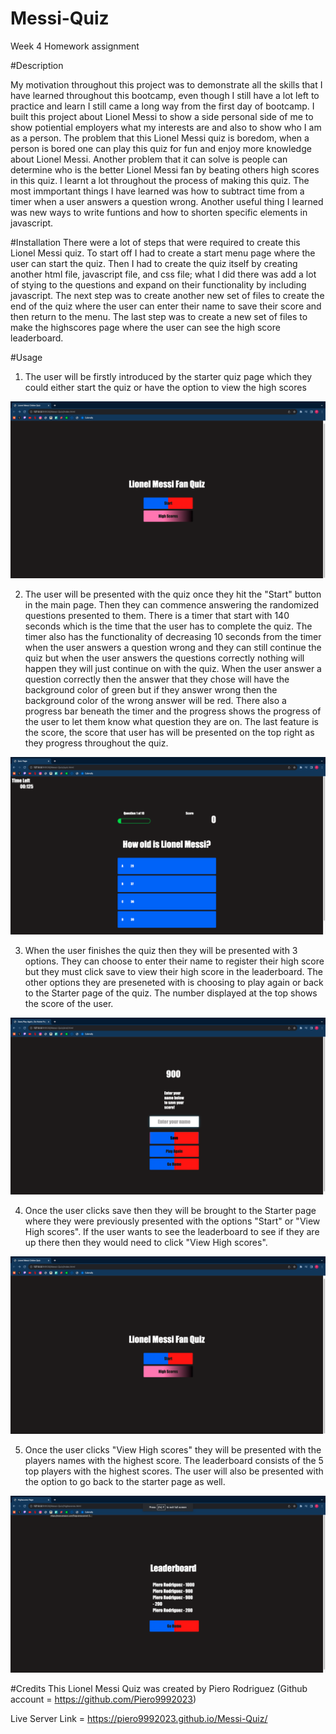 # Messi-Quiz
Week 4 Homework assignment

#Description 

My motivation throughout this project was to demonstrate all the skills that I have learned throughout this bootcamp, even though I still have a lot left to practice and learn I still came a long way from the first day of bootcamp. I built this project about Lionel Messi to show a side personal side of me to show potiential employers what my interests are and also to show who I am as a person. The problem that this Lionel Messi quiz is boredom, when a person is bored one can play this quiz for fun and enjoy more knowledge about Lionel Messi. Another problem that it can solve is people can determine who is the better Lionel Messi fan by beating others high scores in this quiz. I learnt a lot throughout the process of making this quiz. The most immportant things I have learned was how to subtract time from a timer when a user answers a question wrong. Another useful thing I learned was new ways to write funtions and how to shorten specific elements in javascript. 

#Installation 
There were a lot of steps that were required to create this Lionel Messi quiz. To start off I had to create a start menu page where the user can start the quiz. Then I had to create the quiz itself by creating another html file, javascript file, and css file; what I did there was add a lot of stying to the questions and expand on their functionality by including javascript. The next step was to create another new set of files to create the end of the quiz where the user can enter their name to save their score and then return to the menu. The last step was to create a new set of files to make the highscores page where the user can see the high score leaderboard. 

#Usage 
1. The user will be firstly introduced by the starter quiz page which they could either start the quiz or have the option to view the high scores

![alt text](./images/1st.png)

2. The user will be presented with the quiz once they hit the "Start" button in the main page. Then they can commence answering the randomized questions presented to them. There is a timer that start with 140 seconds which is the time that the user has to complete the quiz. The timer also has the functionality of decreasing 10 seconds from the timer when the user answers a question wrong and they can still continue the quiz but when the user answers the questions correctly nothing will happen they will just continue on with the quiz. When the user answer a question correctly then the answer that they chose will have the background color of green but if they answer wrong then the background color of the wrong answer will be red. There also a progress bar beneath the timer and the progress shows the progress of the user to let them know what question they are on. The last feature is the score, the score that user has will be presented on the top right as they progress throughout the quiz. 

![alt text](./images/2nd.png)

3. When the user finishes the quiz then they will be presented with 3 options. They can choose to enter their name to register their high score but they must click save to view their high score in the leaderboard. The other options they are preseneted with is choosing to play again or back to the Starter page of the quiz. The number displayed at the top shows the score of the user. 

![alt text](./images/3rd.png)

4. Once the user clicks save then they will be brought to the Starter page where they were previously presented with the options "Start" or "View High scores". If the user wants to see the leaderboard to see if they are up there then they would need to click "View High scores".

![alt text](./images/1st.png)

5. Once the user clicks "View High scores" they will be presented with the players names with the highest score. The leaderboard consists of the 5 top players with the highest scores. The user will also be presented with the option to go back to the starter page as well. 

![alt text](./images/4th.png)



#Credits 
This Lionel Messi Quiz was created by Piero Rodriguez (Github account = https://github.com/Piero9992023)

Live Server Link = https://piero9992023.github.io/Messi-Quiz/
